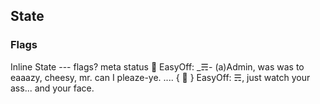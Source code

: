 ## State

### Flags
Inline State --- flags? meta status
🥁 EasyOff: _☴- (a)Admin, was was to eaaazy, cheesy, mr. can I pleaze-ye.
....
{ 🥁 } EasyOff: ☴, just watch your ass... and your face.